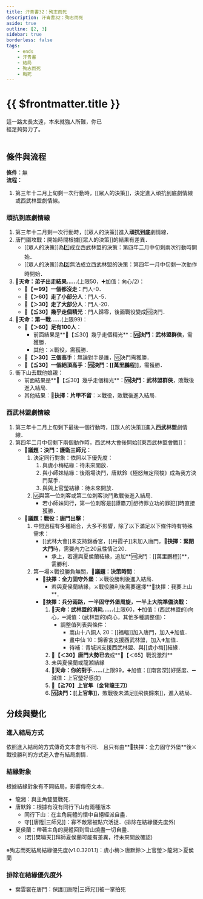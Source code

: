 ```yaml
---
title: 汗青書32：殉志而死
description: 汗青書32：殉志而死
aside: true
outline: [2, 3]
sidebar: true
borderless: false
tags:
    - ends
    - 汗青書
    - 結局
    - 殉志而死
    - 戰死
---
```


# {{ $frontmatter.title }}

<EndBackground no=32 title="殉志而死">
這一路太長太遠，本來就強人所難，你已<br>
經足夠努力了。
<br>
<br>
<!-- 此處因排版, 放入部分空行, 無理由請勿移除 -->
</EndBackground>

## 條件與流程
<b>條件：</b>無<br>
<b>流程：</b><br>
1. 第三年十二月上旬剩一次行動時，[[眾人的決策]]，決定進入頑抗到底劇情線或西武林盟劇情線。

### 頑抗到底劇情線
1. 第三年十二月剩一次行動時，[[眾人的決策]]進入**頑抗到底**劇情線．
2. 唐門圍攻戰：開始時間根據[[眾人的決策]]的結果有差異．
   + [[眾人的決策]]為1️⃣成立西武林盟的決策：第四年二月中旬剩兩次行動時開始．
   + [[眾人的決策]]為2️⃣無法成立西武林盟的決策：第四年一月中旬剩一次動作時開始．
3. **🎲天命：弟子出走結果......**(上限50，➕加值：向心/2)：
   + **🧾【＝99】一個都沒走**：門人-0．
   + **🧾【＞60】走了小部分人**：門人-5．
   + **🧾【＞30】走了大部分人**：門人-20．
   + **🧾【≦30】幾乎走個精光**：門人歸零，後面戰役變成🆚決鬥．
4. **🎲天命：第一戰......**(上限99)：
   + **🧾【＞60】足有100人**：
     + 前面結果是**🧾【≦30】幾乎走個精光**：**🆚決鬥：武林盟群俠**，需獲勝．
     + 其他：⚔️戰役，需獲勝．
   + **🧾【＞30】三個高手**：無論對手是誰，🆚決鬥需獲勝．
   + **🧾【≦30】一個絕頂高手**：**🆚決鬥：[[萬里鵬程]]**，需獲勝．
5. 衝下山去戰他娘親：
   + 前面結果是**🧾【≦30】幾乎走個精光**：**🆚決鬥：武林盟群俠**，敗戰後進入結局．
   + 其他結果：**📖抉擇：片甲不留**：⚔️戰役，敗戰後進入結局．

### 西武林盟劇情線
1. 第三年十二月上旬剩下最後一個行動時，[[眾人的決策]]進入**西武林盟**劇情線．
2. 第四年二月中旬剩下兩個動作時，西武林大會後開始[[東西武林盟會戰]]：
   + **📜議題：決鬥：護衛三師兄**：
     1. 決定同行對象：依照以下優先度：
        1. 與<Girl3Icon>虞小梅</Girl3Icon>結緣：待未來開放．
        2. 與<Girl0Icon>小師妹</Girl0Icon>結緣：後兩場決鬥，<Girl0Icon>唐默鈴</Girl0Icon>《極怒無定飛梭》成為我方決鬥幫手．
        3. 與與<Girl4Icon>上官瑩</Girl4Icon>結緣：待未來開放．
     2. 🆚與第一位刺客或第二位刺客決鬥敗戰後進入結局．
        + 若<Girl0Icon>小師妹</Girl0Icon>同行，第一位刺客是[[譚霸刀|想待罪立功的罪犯]]時直接獲勝．
   + **📜議題：戰役：唐門出擊**：
     1. 中間過程有多種組合，大多不影響，除了以下滿足以下條件時有特殊需求：
        + [[武林大會]]未支持錦香宮，[[丹霞子]]未加入唐門，**📖抉擇：緊閉大門**時，需要內力≧20且性情≧20．
          + 承上，若還與<Girl5Icon>夏侯蘭</Girl5Icon>結緣，追加**🆚決鬥：[[萬里鵬程]]**，需勝利．
     2. 第一場⚔️戰役勝負無關，**📜議題：決策時間**：
        + **📖抉擇：全力固守外堡**：⚔️戰役勝利後進入結局．
          + 若與<Girl5Icon>夏侯蘭</Girl5Icon>結緣，⚔️戰役勝利後需要選擇**📖抉擇：我要上山**．
        + **📖抉擇：兵分兩路，一半固守外堡周旋，一半上大院準備決戰**：
          1. **🎲天命：武林盟的消耗......**(上限60，➕加值：(西武林盟的)向心，➖減值：(武林盟的)向心，其他多種調整值)：
             + 調整值列表與條件：
               - 嵩山十八銅人 20：[[福轀]]加入唐門，加入➕加值．
               - 畫中仙 10：錦香宮支援西武林盟，加入➕加值．
               - 待補：青城派支援西武林盟、與[[虞小梅]]結緣．
          2. **🧾【＜30】唐門大勢已去**或**🧾【＜65】戰況激烈**
          3. 未與<Girl5Icon>夏侯蘭</Girl5Icon>或<Girl8Icon>龍湘</Girl8Icon>結緣
          4. **🎲天命：你的對手......**(上限99，➕加值：[[南宮深]]好感度、➖減值：<Girl4Icon>上官瑩</Girl4Icon>好感度)
          5.  **🧾【≧70】上官隼（金背龍王刀）**
          6.  **🆚決鬥：[[上官隼]]**，敗戰後未滿足[[飛俠歸來]]，進入結局．

## 分歧與變化

### 進入結局方式
依照進入結局的方式傳奇文本會有不同．
且只有由**📖抉擇：全力固守外堡**後⚔️戰役勝利的方式進入會有結局劇情．

### 結緣對象
根據結緣對象有不同結局，影響傳奇文本．
+ <Girl8Icon>龍湘</Girl8Icon>：與主角雙雙戰死．
+ <Girl0Icon>唐默鈴</Girl0Icon>：根據有沒有同行下山有兩種版本
  + 同行下山：在主角屍體的懷中自絕經派自盡．
  + 守[[唐陞|三師兄]]：寡不敵眾被點穴活捉．(排除在結緣優先度外)
+ <Girl5Icon>夏侯蘭</Girl5Icon>：帶著主角的屍體回到雪山燒盡一切自盡．
  + (若[[樊嘯天]]拜師<Girl5Icon>夏侯蘭</Girl5Icon>可能有差異，待未來開放確認)

※殉志而死結局結緣優先度(v1.0.3201.1)：<Girl3Icon>虞小梅</Girl3Icon>＞<Girl0Icon>唐默鈴</Girl0Icon>＞<Girl4Icon>上官瑩</Girl4Icon>＞<Girl8Icon>龍湘</Girl8Icon>＞<Girl5Icon>夏侯蘭</Girl5Icon>

### 排除在結緣優先度外
+ <Girl2Icon>葉雲裳</Girl2Icon>在唐門：保護[[唐陞|三師兄]]被一掌拍死
